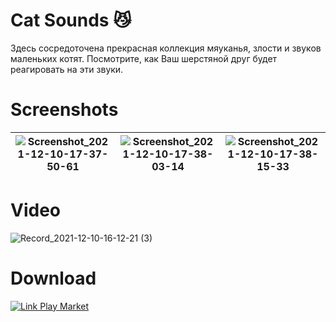 # Cat Sounds :smirk_cat:
Здесь сосредоточена прекрасная коллекция мяуканья, злости и звуков маленьких котят. Посмотрите, как Ваш шерстяной друг будет реагировать на эти звуки.
# Screenshots
| ![Screenshot_2021-12-10-17-37-50-61](https://user-images.githubusercontent.com/62300353/145561097-71cd728f-56f9-4893-81ba-e153aed9db8c.jpg) | ![Screenshot_2021-12-10-17-38-03-14](https://user-images.githubusercontent.com/62300353/145561111-944fac12-e70d-46b3-88a0-52c8cb00470b.jpg) | ![Screenshot_2021-12-10-17-38-15-33](https://user-images.githubusercontent.com/62300353/145561124-fa910a87-d237-47d2-a1a6-a4709fd7ce3b.jpg) |
|--|--|--|
# Video
![Record_2021-12-10-16-12-21 (3)](https://user-images.githubusercontent.com/62300353/145551730-2812c7da-64f4-4a8c-8242-1562f95cd69a.gif)
# Download
[![Link Play Market](https://user-images.githubusercontent.com/62300353/145561156-7ff5c372-db26-4304-8553-c4310cc926e2.png)](https://play.google.com/store/apps/details?id=com.alexeyyuditsky.catsounds)
